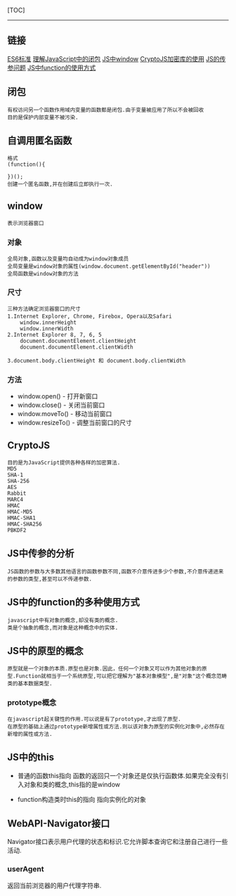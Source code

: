 [TOC]

---
## 链接
[ES6标准](http://www.ecma-international.org/ecma-262/6.0/)
[理解JavaScript中的闭包](https://www.cnblogs.com/cboyce/p/6003269.html)
[JS中window](http://www.w3school.com.cn/js/js_window.asp)
[CryptoJS加密库的使用](http://blog.csdn.net/wangcunhuazi/article/details/41491995)
[JS的传参问题](http://www.jb51.net/article/89297.htm)
[JS中function的使用方式](https://www.cnblogs.com/pizitai/p/6427433.html)

## 闭包
	有权访问另一个函数作用域内变量的函数都是闭包.由于变量被应用了所以不会被回收
	目的是保护内部变量不被污染.

## 自调用匿名函数
	格式
	(function(){

	})();
	创建一个匿名函数,并在创建后立即执行一次.

## window
	表示浏览器窗口
	
### 对象
	全局对象,函数以及变量均自动成为window对象成员
	全局变量是window对象的属性(window.document.getElementById("header"))
	全局函数是window对象的方法

### 尺寸
	三种方法确定浏览器窗口的尺寸
	1.Internet Explorer, Chrome, Firebox, Opera以及Safari
		window.innerHeight
		window.innerWidth
	2.Internet Explorer 8, 7, 6, 5
		document.documentElement.clientHeight
		document.documentElement.clientWidth

	3.document.body.clientHeight 和 document.body.clientWidth

### 方法
- window.open()  - 打开新窗口
- window.close() - 关闭当前窗口
- window.moveTo() - 移动当前窗口
- window.resizeTo() - 调整当前窗口的尺寸

## CryptoJS
	目的是为JavaScript提供各种各样的加密算法.
	MD5
	SHA-1
	SHA-256
	AES
	Rabbit
	MARC4
	HMAC
	HMAC-MD5
	HMAC-SHA1
	HMAC-SHA256
	PBKDF2


## JS中传参的分析
	JS函数的参数与大多数其他语言的函数参数不同,函数不介意传进多少个参数,不介意传递进来的参数的类型,甚至可以不传递参数.

## JS中的function的多种使用方式
	javascript中有对象的概念,却没有类的概念.
	类是个抽象的概念,而对象是这种概念中的实体.

## JS中的原型的概念
	原型就是一个对象的本质.原型也是对象.因此，任何一个对象又可以作为其他对象的原型.Function就相当于一个系统原型,可以把它理解为"基本对象模型",是"对象"这个概念范畴类的基本数据类型.

### prototype概念
	在javascript起关键性的作用.可以说是有了prototype,才出现了原型.
	在原型的基础上通过prototype新增属性或方法.则以该对象为原型的实例化对象中,必然存在新增的属性或方法.

## JS中的this
- 普通的函数this指向
	函数的返回只一个对象还是仅执行函数体.如果完全没有引入对象和类的概念,this指的是window

- function构造类时this的指向
	指向实例化的对象

## WebAPI-Navigator接口
Navigator接口表示用户代理的状态和标识.它允许脚本查询它和注册自己进行一些活动.

### userAgent
返回当前浏览器的用户代理字符串.

### 